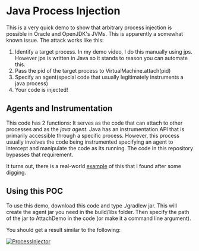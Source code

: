 # Java Process Injection

This is a very quick demo to show that arbitrary process injection is possible in Oracle and OpenJDK's JVMs. This is apparently a somewhat known issue. The attack works like this:

1) Identify a target process. In my demo video, I do this manually using jps. However jps is written in Java so it stands to reason you can automate this.
2) Pass the pid of the target process to VirtualMachine.attach(pid)
3) Specify an agent(special code that usually legitimately instruments a java process) 
4) Your code is injected!

## Agents and Instrumentation

This code has 2 functions: It serves as the code that can attach to other processes and as the _java agent_. Java has an instrumentation API that is primarily accessible through a specific process. However, this process usually involves the code being instrumented specifying an agent to intercept and manipulate the code as its running. The code in this repository bypasses that requirement.

It turns out, there is a real-world [example](https://yoroi.company/research/java-amt-malware-the-insider-threat-phantom/) of this that I found after some digging.


## Using this POC

To use this demo, download this code and type ./gradlew jar. This will create the agent jar you need in the build/libs folder. Then specify the path of the jar to AttachDemo in the code (or make it a command line argument).

You should get a result similar to the following:

[![ProcessInjector](https://img.youtube.com/vi/Jsgc_FfTeYc/0.jpg)](https://www.youtube.com/watch?v=Jsgc_FfTeYc)


